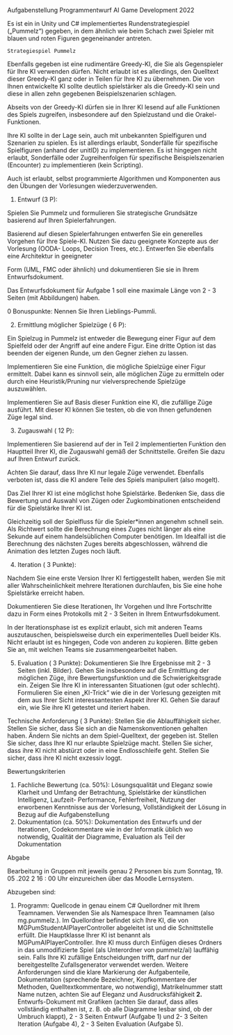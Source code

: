 Aufgabenstellung Programmentwurf AI Game Development 2022

Es ist ein in Unity und C# implementiertes Rundenstrategiespiel („Pummelz“)
gegeben, in dem ähnlich wie beim Schach zwei Spieler mit blauen und roten Figuren
gegeneinander antreten.

```
Strategiespiel Pummelz
```
Ebenfalls gegeben ist eine rudimentäre Greedy-KI, die Sie als Gegenspieler für Ihre
KI verwenden dürfen. Nicht erlaubt ist es allerdings, den Quelltext dieser Greedy-KI
ganz oder in Teilen für Ihre KI zu übernehmen. Die von Ihnen entwickelte KI sollte
deutlich spielstärker als die Greedy-KI sein und diese in allen zehn gegebenen
Beispielszenarien schlagen.

Abseits von der Greedy-KI dürfen sie in Ihrer KI lesend auf alle Funktionen des
Spiels zugreifen, insbesondere auf den Spielzustand und die Orakel-Funktionen.

Ihre KI sollte in der Lage sein, auch mit unbekannten Spielfiguren und Szenarien zu
spielen. Es ist allerdings erlaubt, Sonderfälle für spezifische Spielfiguren (anhand der
unitID) zu implementieren. Es ist hingegen nicht erlaubt, Sonderfälle oder
Zugreihenfolgen für spezifische Beispielszenarien (Encounter) zu implementieren
(kein Scripting).

Auch ist erlaubt, selbst programmierte Algorithmen und Komponenten aus den
Übungen der Vorlesungen wiederzuverwenden.

1. Entwurf (3 P):

Spielen Sie Pummelz und formulieren Sie strategische Grundsätze basierend auf
Ihren Spielerfahrungen.

Basierend auf diesen Spielerfahrungen entwerfen Sie ein generelles Vorgehen für
Ihre Spiele-KI. Nutzen Sie dazu geeignete Konzepte aus der Vorlesung (OODA-
Loops, Decision Trees, etc.). Entwerfen Sie ebenfalls eine Architektur in geeigneter


Form (UML, FMC oder ähnlich) und dokumentieren Sie sie in Ihrem
Entwurfsdokument.

Das Entwurfsdokument für Aufgabe 1 soll eine maximale Länge von 2 - 3 Seiten (mit
Abbildungen) haben.

0 Bonuspunkte: Nennen Sie Ihren Lieblings-Pummli.

2. Ermittlung möglicher Spielzüge ( 6 P):

Ein Spielzug in Pummelz ist entweder die Bewegung einer Figur auf dem Spielfeld
oder der Angriff auf eine andere Figur. Eine dritte Option ist das beenden der
eigenen Runde, um den Gegner ziehen zu lassen.

Implementieren Sie eine Funktion, die mögliche Spielzüge einer Figur ermittelt.
Dabei kann es sinnvoll sein, alle möglichen Züge zu ermitteln oder durch eine
Heuristik/Pruning nur vielversprechende Spielzüge auszuwählen.

Implementieren Sie auf Basis dieser Funktion eine KI, die zufällige Züge ausführt.
Mit dieser KI können Sie testen, ob die von Ihnen gefundenen Züge legal sind.

3. Zugauswahl ( 12 P):

Implementieren Sie basierend auf der in Teil 2 implementierten Funktion den
Hauptteil Ihrer KI, die Zugauswahl gemäß der Schnittstelle. Greifen Sie dazu auf
Ihren Entwurf zurück.

Achten Sie darauf, dass Ihre KI nur legale Züge verwendet. Ebenfalls verboten ist,
dass die KI andere Teile des Spiels manipuliert (also mogelt).

Das Ziel Ihrer KI ist eine möglichst hohe Spielstärke. Bedenken Sie, dass die
Bewertung und Auswahl von Zügen oder Zugkombinationen entscheidend für die
Spielstärke Ihrer KI ist.

Gleichzeitig soll der Spielfluss für die Spieler*innen angenehm schnell sein. Als
Richtwert sollte die Berechnung eines Zuges nicht länger als eine Sekunde auf
einem handelsüblichen Computer benötigen. Im Idealfall ist die Berechnung des
nächsten Zuges bereits abgeschlossen, während die Animation des letzten Zuges
noch läuft.

4. Iteration ( 3 Punkte):

Nachdem Sie eine erste Version Ihrer KI fertiggestellt haben, werden Sie mit aller
Wahrscheinlichkeit mehrere Iterationen durchlaufen, bis Sie eine hohe Spielstärke
erreicht haben.

Dokumentieren Sie diese Iterationen, Ihr Vorgehen und Ihre Fortschritte dazu in
Form eines Protokolls mit 2 - 3 Seiten in Ihrem Entwurfsdokument.

In der Iterationsphase ist es explizit erlaubt, sich mit anderen Teams auszutauschen,
beispielsweise durch ein experimentelles Duell beider KIs. Nicht erlaubt ist es
hingegen, Code von anderen zu kopieren. Bitte geben Sie an, mit welchen Teams
sie zusammengearbeitet haben.


5. Evaluation ( 3 Punkte): Dokumentieren Sie Ihre Ergebnisse mit 2 - 3 Seiten (inkl.
Bilder). Gehen Sie insbesondere auf die Ermittlung der möglichen Züge, ihre
Bewertungsfunktion und die Schwierigkeitsgrade ein. Zeigen Sie Ihre KI in
interessanten Situationen (gut oder schlecht). Formulieren Sie einen „KI-Trick“ wie
die in der Vorlesung gezeigten mit dem aus Ihrer Sicht interessantesten Aspekt ihrer
KI. Gehen Sie darauf ein, wie Sie ihre KI getestet und iteriert haben.

Technische Anforderung ( 3 Punkte): Stellen Sie die Ablauffähigkeit sicher. Stellen
Sie sicher, dass Sie sich an die Namenskonventionen gehalten haben. Ändern Sie
nichts an dem Spiel-Quelltext, der gegeben ist. Stellen Sie sicher, dass Ihre KI nur
erlaubte Spielzüge macht. Stellen Sie sicher, dass ihre KI nicht abstürzt oder in eine
Endlosschleife geht. Stellen Sie sicher, dass ihre KI nicht exzessiv loggt.

Bewertungskriterien

1. Fachliche Bewertung (ca. 50%): Lösungsqualität und Eleganz sowie Klarheit
    und Umfang der Betrachtung, Spielstärke der künstlichen Intelligenz, Laufzeit-
    Performance, Fehlerfreiheit, Nutzung der erworbenen Kenntnisse aus der
    Vorlesung, Vollständigkeit der Lösung in Bezug auf die Aufgabenstellung
2. Dokumentation (ca. 50%): Dokumentation des Entwurfs und der Iterationen,
    Codekommentare wie in der Informatik üblich wo notwendig, Qualität der
    Diagramme, Evaluation als Teil der Dokumentation

Abgabe

Bearbeitung in Gruppen mit jeweils genau 2 Personen bis zum Sonntag,
19. 05 .202 2 16 : 00 Uhr einzureichen über das Moodle Lernsystem.

Abzugeben sind:

1. Programm: Quellcode in genau einem C# Quellordner mit Ihrem
    Teamnamen. Verwenden Sie als Namespace Ihren Teamnamen (also
    mg.pummelz.<teamname>).
    Im Quellordner befindet sich Ihre KI, die von
    MGPumStudentAIPlayerController abgeleitet ist und die Schnittstelle
    erfüllt. Die Hauptklasse Ihrer KI ist benannt als
    MGPum<Teamname>AIPlayerController.
    Ihre KI muss durch Einfügen dieses Ordners in das unmodifizierte Spiel (als
    Unterordner von pummelz/ai) lauffähig sein. Falls Ihre KI zufällige
    Entscheidungen trifft, darf nur der bereitgestellte Zufallsgenerator verwendet
    werden. Weitere Anforderungen sind die klare Markierung der Aufgabenteile,
    Dokumentation (sprechende Bezeichner, Kopfkommentare der Methoden,
    Quelltextkommentare, wo notwendig), Matrikelnummer statt Name nutzen,
    achten Sie auf Eleganz und Ausdrucksfähigkeit
**2.** Entwurfs-Dokument mit Grafiken (achten Sie darauf, dass alles vollständig
    enthalten ist, z. B. ob alle Diagramme lesbar sind, ob der Umbruch klappt), 2 - 3
    Seiten Entwurf (Aufgabe 1) und 2- 3 Seiten Iteration (Aufgabe 4), 2 - 3 Seiten
    Evaluation (Aufgabe 5).


